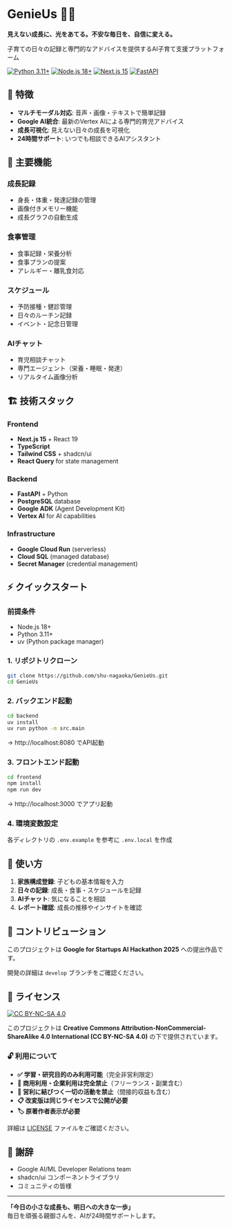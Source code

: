 # GenieUs 🧞‍♂️

**見えない成長に、光をあてる。不安な毎日を、自信に変える。**

子育ての日々の記録と専門的なアドバイスを提供するAI子育て支援プラットフォーム

[![Python 3.11+](https://img.shields.io/badge/python-3.11+-blue.svg)](https://www.python.org/downloads/)
[![Node.js 18+](https://img.shields.io/badge/node-18+-green.svg)](https://nodejs.org/)
[![Next.js 15](https://img.shields.io/badge/Next.js-15-black.svg)](https://nextjs.org/)
[![FastAPI](https://img.shields.io/badge/FastAPI-latest-green.svg)](https://fastapi.tiangolo.com/)

## 🌟 特徴

- **マルチモーダル対応**: 音声・画像・テキストで簡単記録
- **Google AI統合**: 最新のVertex AIによる専門的育児アドバイス
- **成長可視化**: 見えない日々の成長を可視化
- **24時間サポート**: いつでも相談できるAIアシスタント

## 🚀 主要機能

### 成長記録
- 身長・体重・発達記録の管理
- 画像付きメモリー機能
- 成長グラフの自動生成

### 食事管理
- 食事記録・栄養分析
- 食事プランの提案
- アレルギー・離乳食対応

### スケジュール
- 予防接種・健診管理
- 日々のルーチン記録
- イベント・記念日管理

### AIチャット
- 育児相談チャット
- 専門エージェント（栄養・睡眠・発達）
- リアルタイム画像分析

## 🏗️ 技術スタック

### Frontend
- **Next.js 15** + React 19
- **TypeScript** 
- **Tailwind CSS** + shadcn/ui
- **React Query** for state management

### Backend
- **FastAPI** + Python
- **PostgreSQL** database
- **Google ADK** (Agent Development Kit)
- **Vertex AI** for AI capabilities

### Infrastructure
- **Google Cloud Run** (serverless)
- **Cloud SQL** (managed database)
- **Secret Manager** (credential management)

## ⚡ クイックスタート

### 前提条件
- Node.js 18+
- Python 3.11+
- uv (Python package manager)

### 1. リポジトリクローン
```bash
git clone https://github.com/shu-nagaoka/GenieUs.git
cd GenieUs
```

### 2. バックエンド起動
```bash
cd backend
uv install
uv run python -m src.main
```
→ http://localhost:8080 でAPI起動

### 3. フロントエンド起動
```bash
cd frontend
npm install
npm run dev
```
→ http://localhost:3000 でアプリ起動

### 4. 環境変数設定
各ディレクトリの `.env.example` を参考に `.env.local` を作成

## 📱 使い方

1. **家族構成登録**: 子どもの基本情報を入力
2. **日々の記録**: 成長・食事・スケジュールを記録
3. **AIチャット**: 気になることを相談
4. **レポート確認**: 成長の推移やインサイトを確認

## 🤝 コントリビューション

このプロジェクトは **Google for Startups AI Hackathon 2025** への提出作品です。

開発の詳細は `develop` ブランチをご確認ください。

## 📄 ライセンス

[![CC BY-NC-SA 4.0](https://img.shields.io/badge/License-CC%20BY--NC--SA%204.0-lightgrey.svg)](http://creativecommons.org/licenses/by-nc-sa/4.0/)

このプロジェクトは **Creative Commons Attribution-NonCommercial-ShareAlike 4.0 International (CC BY-NC-SA 4.0)** の下で提供されています。

### 🔓 利用について

- **✅ 学習・研究目的のみ利用可能**（完全非営利限定）
- **🚫 商用利用・企業利用は完全禁止**（フリーランス・副業含む）
- **🚫 営利に結びつく一切の活動を禁止**（間接的収益も含む）
- **📋 改変版は同じライセンスで公開が必要**
- **🏷️ 原著作者表示が必要**

詳細は [LICENSE](LICENSE) ファイルをご確認ください。

## 🙏 謝辞

- Google AI/ML Developer Relations team
- shadcn/ui コンポーネントライブラリ
- コミュニティの皆様

---

**「今日の小さな成長も、明日への大きな一歩」**  
毎日を頑張る親御さんを、AIが24時間サポートします。